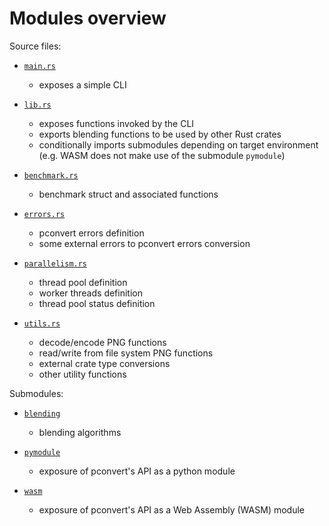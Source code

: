 # Modules overview

Source files:

- [`main.rs`](./main.rs)
    - exposes a simple CLI

- [`lib.rs`](./lib.rs)
    - exposes functions invoked by the CLI
    - exports blending functions to be used by other Rust crates
    - conditionally imports submodules depending on target environment (e.g. WASM does not make use of the submodule `pymodule`)

- [`benchmark.rs`](./benchmark.rs)
    - benchmark struct and associated functions

- [`errors.rs`](./errors.rs)
    - pconvert errors definition
    - some external errors to pconvert errors conversion

- [`parallelism.rs`](./parallelism.rs)
    - thread pool definition
    - worker threads definition
    - thread pool status definition

- [`utils.rs`](./utils.rs)
    - decode/encode PNG functions
    - read/write from file system PNG functions
    - external crate type conversions
    - other utility functions

Submodules:

- [`blending`](./blending/)
    - blending algorithms

- [`pymodule`](./pymodule/)
    - exposure of pconvert's API as a python module

- [`wasm`](./wasm/)
    - exposure of pconvert's API as a Web Assembly (WASM) module
